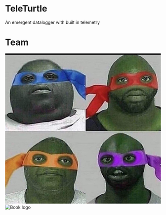 # TeleTurtle
An emergent datalogger with built in telemetry
# Team
![Team_Portraits](https://github.com/gomeztagle-alan/TeleTurtle/blob/main/docs/assets/portraits.jpg)
![Book logo](/TeleTurtle/blob/main/docs/assets/portraits.jpg)
